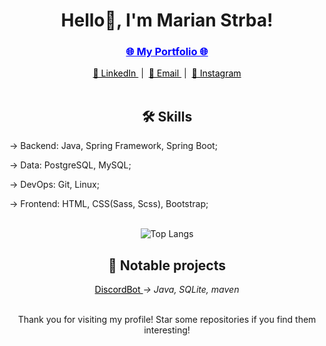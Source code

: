 <div align="center">
<h1>Hello👋, I'm Marian Strba!</h1> 
   
<div align="center">
  <!-- My Portfolio with a blue hyperlink -->
   <h3>
  <a href="https://your-website-url.com" style="color: blue; text-decoration: underline;">
     🌐 My Portfolio 🌐 
  </a>
   </h3>
</div>

<div align="center">
  <!-- Social Links with Emojis -->
  <a href="https://www.linkedin.com/in/mari%C3%A1n-%C5%A1trba-b67414253/" style="color: black;">
    👔 LinkedIn
  </a>
  &nbsp;|&nbsp; 
  <a href="mailto:marinstrba@gmail.com" style="color: black;">
    📧 Email
  </a>
  &nbsp;|&nbsp;
  <a href="https://www.instagram.com/marianstrba/" style="color: black;">
    📸 Instagram
  </a>
</div>

<br>
<div>
<div>
 <h2> 🛠️ Skills </h2>
</div>
<div align="left" >
  
  <p>-> Backend: Java, Spring Framework, Spring Boot;</p>  
  <p>-> Data: PostgreSQL, MySQL;</p>
  <p>-> DevOps: Git, Linux;</p>
  <p>-> Frontend: HTML, CSS(Sass, Scss), Bootstrap;</p>

</div>
</div>
<br>

<div align="center">
   <!--
  <img src="https://github-readme-stats.vercel.app/api?username=marinstrba&show_icons=true&theme=radical" alt="Your GitHub stats">
  <br>
   -->
  <img src="https://github-readme-stats.vercel.app/api/top-langs/?username=marinstrba&layout=compact&theme=radical" alt="Top Langs">
</div>

<div>
   <div allign = "center">
     <h2> 🚀 Notable projects </h2>
   </div>
   <div>
       <a href="https://github.com/marinstrba/discordBot " style="color: black;">
       DiscordBot
   </a> 
         <i> -> Java, SQLite, maven </i>

   </div>
</div>

<br>

Thank you for visiting my profile! Star some repositories if you find them interesting!
</div>
